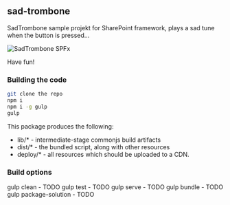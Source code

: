 ## sad-trombone

SadTrombone sample projekt for SharePoint framework, plays a sad tune when the button is pressed...

![SadTrombone SPFx](https://github.com/yllemo/react-spfx-sadtrombone/blob/master/assets/sadtrombone.png)

Have fun!

### Building the code

```bash
git clone the repo
npm i
npm i -g gulp
gulp
```

This package produces the following:

* lib/* - intermediate-stage commonjs build artifacts
* dist/* - the bundled script, along with other resources
* deploy/* - all resources which should be uploaded to a CDN.

### Build options

gulp clean - TODO
gulp test - TODO
gulp serve - TODO
gulp bundle - TODO
gulp package-solution - TODO
